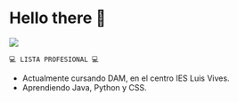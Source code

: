 # Hello there 👋

![](https://user-images.githubusercontent.com/80423737/155512481-d96f2066-3ad8-4a8f-9efa-07b2840a327b.gif)


    💻 LISTA PROFESIONAL 💻
  - Actualmente cursando DAM, en el centro IES Luis Vives.
  - Aprendiendo Java, Python y CSS.

<!--
**Mario999X/Mario999X** is a ✨ _special_ ✨ repository because its `README.md` (this file) appears on your GitHub profile.

Here are some ideas to get you started:

- 🔭 I’m currently working on ...
- 🌱 I’m currently learning ...
- 👯 I’m looking to collaborate on ...
- 🤔 I’m looking for help with ...
- 💬 Ask me about ...
- 📫 How to reach me: ...
- 😄 Pronouns: ...
- ⚡ Fun fact: ...
-->



